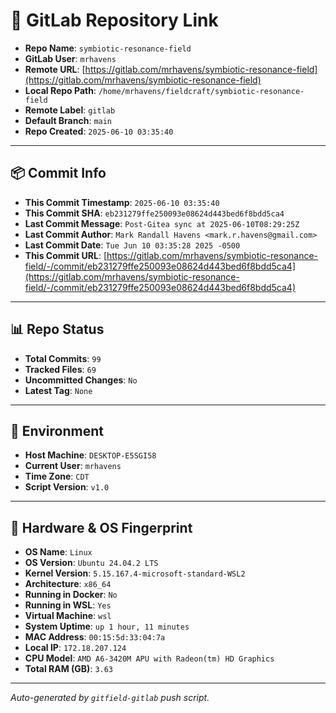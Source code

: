 # 🔗 GitLab Repository Link

- **Repo Name**: `symbiotic-resonance-field`
- **GitLab User**: `mrhavens`
- **Remote URL**: [https://gitlab.com/mrhavens/symbiotic-resonance-field](https://gitlab.com/mrhavens/symbiotic-resonance-field)
- **Local Repo Path**: `/home/mrhavens/fieldcraft/symbiotic-resonance-field`
- **Remote Label**: `gitlab`
- **Default Branch**: `main`
- **Repo Created**: `2025-06-10 03:35:40`

---

## 📦 Commit Info

- **This Commit Timestamp**: `2025-06-10 03:35:40`
- **This Commit SHA**: `eb231279ffe250093e08624d443bed6f8bdd5ca4`
- **Last Commit Message**: `Post-Gitea sync at 2025-06-10T08:29:25Z`
- **Last Commit Author**: `Mark Randall Havens <mark.r.havens@gmail.com>`
- **Last Commit Date**: `Tue Jun 10 03:35:28 2025 -0500`
- **This Commit URL**: [https://gitlab.com/mrhavens/symbiotic-resonance-field/-/commit/eb231279ffe250093e08624d443bed6f8bdd5ca4](https://gitlab.com/mrhavens/symbiotic-resonance-field/-/commit/eb231279ffe250093e08624d443bed6f8bdd5ca4)

---

## 📊 Repo Status

- **Total Commits**: `99`
- **Tracked Files**: `69`
- **Uncommitted Changes**: `No`
- **Latest Tag**: `None`

---

## 🧽 Environment

- **Host Machine**: `DESKTOP-E5SGI58`
- **Current User**: `mrhavens`
- **Time Zone**: `CDT`
- **Script Version**: `v1.0`

---

## 🧬 Hardware & OS Fingerprint

- **OS Name**: `Linux`
- **OS Version**: `Ubuntu 24.04.2 LTS`
- **Kernel Version**: `5.15.167.4-microsoft-standard-WSL2`
- **Architecture**: `x86_64`
- **Running in Docker**: `No`
- **Running in WSL**: `Yes`
- **Virtual Machine**: `wsl`
- **System Uptime**: `up 1 hour, 11 minutes`
- **MAC Address**: `00:15:5d:33:04:7a`
- **Local IP**: `172.18.207.124`
- **CPU Model**: `AMD A6-3420M APU with Radeon(tm) HD Graphics`
- **Total RAM (GB)**: `3.63`

---

_Auto-generated by `gitfield-gitlab` push script._
